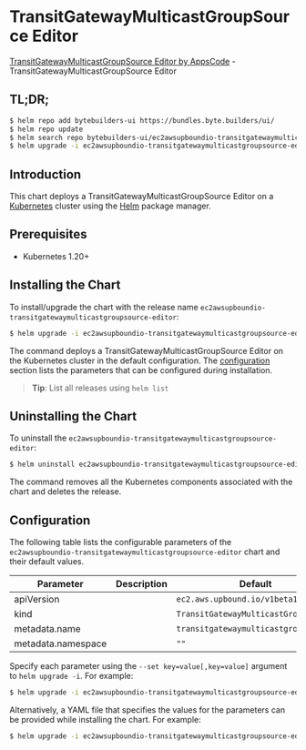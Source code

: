 # TransitGatewayMulticastGroupSource Editor

[TransitGatewayMulticastGroupSource Editor by AppsCode](https://byte.builders) - TransitGatewayMulticastGroupSource Editor

## TL;DR;

```bash
$ helm repo add bytebuilders-ui https://bundles.byte.builders/ui/
$ helm repo update
$ helm search repo bytebuilders-ui/ec2awsupboundio-transitgatewaymulticastgroupsource-editor --version=v0.4.18
$ helm upgrade -i ec2awsupboundio-transitgatewaymulticastgroupsource-editor bytebuilders-ui/ec2awsupboundio-transitgatewaymulticastgroupsource-editor -n default --create-namespace --version=v0.4.18
```

## Introduction

This chart deploys a TransitGatewayMulticastGroupSource Editor on a [Kubernetes](http://kubernetes.io) cluster using the [Helm](https://helm.sh) package manager.

## Prerequisites

- Kubernetes 1.20+

## Installing the Chart

To install/upgrade the chart with the release name `ec2awsupboundio-transitgatewaymulticastgroupsource-editor`:

```bash
$ helm upgrade -i ec2awsupboundio-transitgatewaymulticastgroupsource-editor bytebuilders-ui/ec2awsupboundio-transitgatewaymulticastgroupsource-editor -n default --create-namespace --version=v0.4.18
```

The command deploys a TransitGatewayMulticastGroupSource Editor on the Kubernetes cluster in the default configuration. The [configuration](#configuration) section lists the parameters that can be configured during installation.

> **Tip**: List all releases using `helm list`

## Uninstalling the Chart

To uninstall the `ec2awsupboundio-transitgatewaymulticastgroupsource-editor`:

```bash
$ helm uninstall ec2awsupboundio-transitgatewaymulticastgroupsource-editor -n default
```

The command removes all the Kubernetes components associated with the chart and deletes the release.

## Configuration

The following table lists the configurable parameters of the `ec2awsupboundio-transitgatewaymulticastgroupsource-editor` chart and their default values.

|     Parameter      | Description |                     Default                     |
|--------------------|-------------|-------------------------------------------------|
| apiVersion         |             | <code>ec2.aws.upbound.io/v1beta1</code>         |
| kind               |             | <code>TransitGatewayMulticastGroupSource</code> |
| metadata.name      |             | <code>transitgatewaymulticastgroupsource</code> |
| metadata.namespace |             | <code>""</code>                                 |


Specify each parameter using the `--set key=value[,key=value]` argument to `helm upgrade -i`. For example:

```bash
$ helm upgrade -i ec2awsupboundio-transitgatewaymulticastgroupsource-editor bytebuilders-ui/ec2awsupboundio-transitgatewaymulticastgroupsource-editor -n default --create-namespace --version=v0.4.18 --set apiVersion=ec2.aws.upbound.io/v1beta1
```

Alternatively, a YAML file that specifies the values for the parameters can be provided while
installing the chart. For example:

```bash
$ helm upgrade -i ec2awsupboundio-transitgatewaymulticastgroupsource-editor bytebuilders-ui/ec2awsupboundio-transitgatewaymulticastgroupsource-editor -n default --create-namespace --version=v0.4.18 --values values.yaml
```
